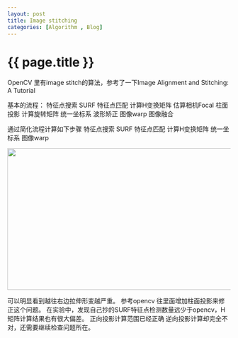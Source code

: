 ```yaml
---
layout: post
title: Image stitching
categories: [Algorithm , Blog]
---
```


{{ page.title }}
================
OpenCV 里有image stitch的算法，参考了一下Image Alignment and Stitching: A Tutorial 

基本的流程：
特征点搜索 SURF
特征点匹配
计算H变换矩阵
估算相机Focal
柱面投影
计算旋转矩阵
统一坐标系
波形矫正
图像warp
图像融合

通过简化流程计算如下步骤
特征点搜索 SURF
特征点匹配
计算H变换矩阵
统一坐标系
图像warp

<img src="http://gqjjqg.github.io/images/result_stitch1.jpg" width=640 height=320/>

可以明显看到越往右边拉伸形变越严重。
参考opencv 往里面增加柱面投影来修正这个问题。
在实验中，发现自己抄的SURF特征点检测数量远少于opencv，H矩阵计算结果也有很大偏差。
正向投影计算范围已经正确
逆向投影计算却完全不对，还需要继续检查问题所在。
